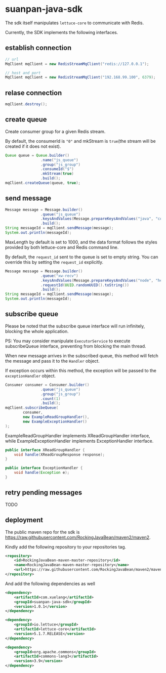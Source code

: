 # suanpan-java-sdk

The sdk itself manipulates `lettuce-core` to communicate with Redis.

Currently, the SDK implements the following interfaces.

## establish connection

```java
// url
MqClient mqClient = new RedisStreamMqClient("redis://127.0.0.1");

// host and port
MqClient mqClient = new RedisStreamMqClient("192.168.99.100", 6379);
```

## relase connection

```java
mqClient.destroy();
```


## create queue

Create consumer group for a given Redis stream.

By default, the consumerId is `"0"` and mkStream is `true`(the stream will be created if it does not exist).

```java
Queue queue = Queue.builder()
                .name("js_queue")
                .group("js_group")
                .consumeId("$")
                .mkStream(true)
                .build();
mqClient.createQueue(queue, true);
```

## send message

```java
Message message = Message.builder()
                .queue("js_queue")
                .keysAndValues(Message.prepareKeysAndValues("java", "cool with redis", "javascript", "async"))
                .build();
String messageId = mqClient.sendMessage(message);
System.out.println(messageId);
```

MaxLength by default is set to 1000, and the data format follows the styles provided by both lettuce-core and Redis command line.

By default, the `request_id` sent to the queue is set to empty string. 
You can override this by setting the `request_id` explicitly.

```java
Message message = Message.builder()
                .queue("xw-recv")
                .keysAndValues(Message.prepareKeysAndValues("node", "hello", "data", "cool"))
                .requestId(UUID.randomUUID().toString())
                .build();
String messageId = mqClient.sendMessage(message);
System.out.println(messageId);
```

## subscribe queue

Please be noted that the subscribe queue interface will run infinitely, blocking the whole application.

PS: You may consider manipulate `ExecutorService` to execute subscribeQueue interface, preventing from blocking the main thread.

When new message arrives in the subscribed queue, this method will fetch the message and pass it to the `Handler` object.

If exception occurs within this method, the exception will be passed to the `exceptionHandler` object.

```java
Consumer consumer = Consumer.builder()
                .queue("js_queue")
                .group("js_group")
                .count(1)
                .build();
mqClient.subscribeQueue(
        consumer, 
        new ExampleReadGroupHandler(), 
        new ExampleExceptionHandler()
);
```

ExampleReadGroupHandler implements XReadGroupHandler interface, 
while ExampleExceptionHandler implements ExceptionHandler interface.

```java
public interface XReadGroupHandler {
    void handle(XReadGroupResponse response);
}
```

```java
public interface ExceptionHandler {
    void handle(Exception e);
}
```

## retry pending messages

TODO


## deployment

The public maven repo for the sdk is https://raw.githubusercontent.com/RockingJavaBean/maven2/maven2.

Kindly add the following repository to your repositories tag.

```xml
<repository>
    <id>RockingJavaBean-maven-master-repository</id>
    <name>RockingJavaBean-maven-master-repository</name>
    <url>https://raw.githubusercontent.com/RockingJavaBean/maven2/maven2/</url>
</repository>
``` 

And add the following dependencies as well

```xml
<dependency>
    <artifactId>com.xuelang</artifactId>
    <groupId>suanpan-java-sdk</groupId>
    <version>1.0.1</version>
</dependency>

<dependency>
    <groupId>io.lettuce</groupId>
    <artifactId>lettuce-core</artifactId>
    <version>5.1.7.RELEASE</version>
</dependency>

<dependency>
    <groupId>org.apache.commons</groupId>
    <artifactId>commons-lang3</artifactId>
    <version>3.9</version>
</dependency>
```

 